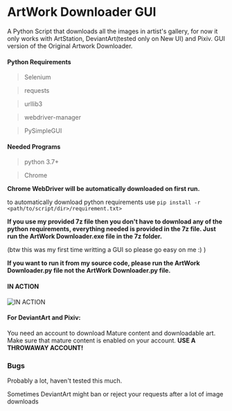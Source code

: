 # ArtWork Downloader GUI
A Python Script that downloads all the images in artist's gallery, for now it only works with ArtStation, DeviantArt(tested only on New UI) and Pixiv. GUI version of the Original Artwork Downloader.

#### Python Requirements

> Selenium

> requests

> urllib3

> webdriver-manager

>PySimpleGUI

#### Needed Programs

> python 3.7+

> Chrome

**Chrome WebDriver will be automatically downloaded on first run.**

to automatically download python requirements use
`pip install -r <path/to/script/dir>/requirement.txt>`

**If you use my provided 7z file then you don't have to download any of the python requirements, everything needed is provided in the 7z file. Just run the ArtWork Downloader.exe file in the 7z folder.**

(btw this was my first time writting a GUI so please go easy on me :) )

**If you want to run it from my source code, please run the ArtWork Downloader.py file not the ArtWork Downloader.py file.**

#### IN ACTION
![IN ACTION](https://i.imgur.com/HXUXYRv.gif)
   
#### For DeviantArt and Pixiv:
You need an account to download Mature content and downloadable art.
Make sure that mature content is enabled on your account. **USE A THROWAWAY ACCOUNT!**

### Bugs 
Probably a lot, haven't tested this much.

Sometimes DeviantArt might ban or reject your requests after a lot of image downloads
